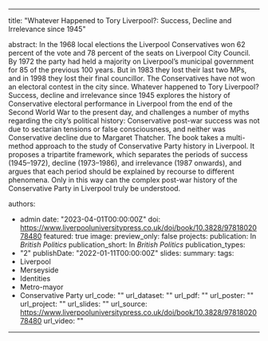 ---
title: "Whatever Happened to Tory Liverpool?: Success, Decline and Irrelevance since 1945"

abstract: In the 1968 local elections the Liverpool Conservatives won 62 percent of the vote and 78 percent of the seats on Liverpool City Council. By 1972 the party had held a majority on Liverpool’s municipal government for 85 of the previous 100 years. But in 1983 they lost their last two MPs, and in 1998 they lost their final councillor. The Conservatives have not won an electoral contest in the city since. Whatever happened to Tory Liverpool? Success, decline and irrelevance since 1945 explores the history of Conservative electoral performance in Liverpool from the end of the Second World War to the present day, and challenges a number of myths regarding the city’s political history: Conservative post-war success was not due to sectarian tensions or false consciousness, and neither was Conservative decline due to Margaret Thatcher. The book takes a multi-method approach to the study of Conservative Party history in Liverpool. It proposes a tripartite framework, which separates the periods of success (1945–1972), decline (1973–1986), and irrelevance (1987 onwards), and argues that each period should be explained by recourse to different phenomena. Only in this way can the complex post-war history of the Conservative Party in Liverpool truly be understood.

authors:
- admin
date: "2023-04-01T00:00:00Z"
doi: https://www.liverpooluniversitypress.co.uk/doi/book/10.3828/9781802078480
featured: true
image:
  preview_only: false
projects:
publication: In *British Politics*
publication_short: In *British Politics*
publication_types:
- "2"
publishDate: "2022-01-11T00:00:00Z"
slides: 
summary:
tags:
- Liverpool
- Merseyside
- Identities
- Metro-mayor
- Conservative Party
url_code: ""
url_dataset: ""
url_pdf: ""
url_poster: ""
url_project: ""
url_slides: ""
url_source: https://www.liverpooluniversitypress.co.uk/doi/book/10.3828/9781802078480
url_video: ""
------
